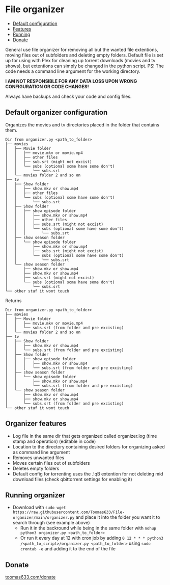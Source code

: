# File organizer
- [Default configuration](#default-organizer-configuration)
- [Features](#organizer-features)
- [Running](#running-organizer)
- [Donate](#donate)

General use file organizer for removing all but the wanted file extentions, moving files out of subfolders and deleting empty folders.
Default file is set up for using with Plex for cleaning up torrent downloads (movies and tv shows), but extentions can simply be changed in the python script.
PS! The code needs a command line argument for the working directory.

**I AM NOT RESPONSIBLE FOR ANY DATA LOSS UPON WRONG CONFIGURATION OR CODE CHANGES!** 

Always have backups and check your code and config files.

## Default organizer configuration

Organizes the movies and tv directories placed in the folder that contains them.

```
Dir from organizer.py <path_to_folder>
├── movies
│   ├── Movie folder
│   │   ├── movie.mkv or movie.mp4
│   │   ├── other files
│   │   ├── sub.srt (might not excist)
│   │   └── subs (optional some have some don't)
│   │       └── subs.srt
│   └── movies folder 2 and so on
├── tv
│   ├── Show folder
│   │   ├── show.mkv or show.mp4
│   │   ├── other files
│   │   └── subs (optional some have some don't)
│   │       └── subs.srt
│   ├── Show folder
│   │   ├── show episode folder
│   │   │   ├── show.mkv or show.mp4
│   │   │   ├── other files
│   │   │   ├── subs.srt (might not excist)
│   │   │   └── subs (optional some have some don't)
│   │   │       └── subs.srt
│   ├── show season folder
│   │   └── show episode folder
│   │       ├── show.mkv or show.mp4
│   │       ├── subs.srt (might not excist)
│   │       └── subs (optional some have some don't)
│   │           └── subs.srt
│   └── show season folder
│       ├── show.mkv or show.mp4
│       ├── show.mkv or show.mp4
│       ├── subs.srt (might not excist)
│       └── subs (optional some have some don't)
│           └── subs.srt
└── other stuf it wont touch
```

Returns

```
Dir from organizer.py <path_to_folder>
├── movies
│   ├── Movie folder
│   │   ├── movie.mkv or movie.mp4
│   │   └── subs.srt (from folder and pre excisting)
│   └── movies folder 2 and so on
├── tv
│   ├── Show folder
│   │   ├── show.mkv or show.mp4
│   │   └── subs.srt (from folder and pre excisting)
│   ├── Show folder
│   │   ├── show episode folder
│   │   │   ├── show.mkv or show.mp4
│   │   │   └── subs.srt (from folder and pre excisting)
│   ├── show season folder
│   │   └── show episode folder
│   │       ├── show.mkv or show.mp4
│   │       └── subs.srt (from folder and pre excisting)
│   └── show season folder
│       ├── show.mkv or show.mp4
│       ├── show.mkv or show.mp4
│       └── subs.srt (from folder and pre excisting)
└── other stuf it wont touch
```

## Organizer features

* Log file in the same dir that gets organized called organizer.log (time stamp and operation) (editable in code)
* Location to the directory containing desired folders for organizing asked as command line argument
* Removes unwanted files
* Moves certain files out of subfolders
* Deletes empty folders
* Default config for torrenting uses the .!qB extention for not deleting mid download files (check qbittorrent settings for enabling it)

## Running organizer

* Download with `sudo wget https://raw.githubusercontent.com/Toomas633/File-organizer/main/organizer.py` and place it into the folder you want it to search through (see example above)
  * Run it in the backround while being in the same folder with `nohup python3 organizer.py <path_to_folder>`
  * Or run it every day at 12 with cron job by adding `0 12 * * * python3 /<path_to_script>/organizer.py <path_to_folder>` using `sudo crontab -e` and adding it to the end of the file

## Donate
[toomas633.com/donate](https://toomas633.com/donate/)
